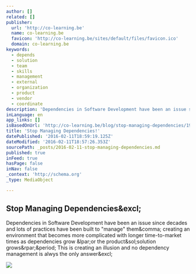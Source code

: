 ```yaml
---
author: []
related: []
publisher:
  url: 'http://co-learning.be'
  name: co-learning.be
  favicon: 'http://co-learning.be/sites/default/files/favicon.ico'
  domain: co-learning.be
keywords:
  - depends
  - solution
  - team
  - skills
  - management
  - external
  - organization
  - product
  - vendor
  - coordinate
description: 'Dependencies in Software Development have been an issue since decades and lots of practices have been built to "manage" them, creating an environment that becomes more complicated with longer time-to-market times as dependencies grow (or the product/solution grows). This is creating an illusion and no dependency management is alwys the only answer!'
inLanguage: en
app_links: []
isBasedOnUrl: 'http://co-learning.be/blog/stop-managing-dependencies/19012016'
title: 'Stop Managing Dependencies!'
datePublished: '2016-02-11T18:59:19.125Z'
dateModified: '2016-02-11T18:57:26.353Z'
sourcePath: _posts/2016-02-11-stop-managing-dependencies.md
published: true
inFeed: true
hasPage: false
inNav: false
_context: 'http://schema.org'
_type: MediaObject

---
```

<article style=""><h1>Stop Managing Dependencies&amp;excl;</h1><p>Dependencies in Software Development have been an issue since decades and lots of practices have been built to "manage" them&amp;comma; creating an environment that becomes more complicated with longer time-to-market times as dependencies grow &amp;lpar;or the product&amp;sol;solution grows&amp;rpar;&amp;period; This is creating an illusion and no dependency management is alwys the only answer&amp;excl;</p><img src="http://co-learning.be/sites/default/files/component_versus_feature_teams.jpg" /></article>